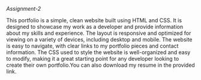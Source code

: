 *Assignment-2*

This portfolio is a simple, clean website built using HTML and CSS. It is designed to showcase my work as a developer and provide information about my skills and experience. The layout is responsive and optimized for viewing on a variety of devices, including desktop and mobile. The website is easy to navigate, with clear links to my portfolio pieces and contact information. The CSS used to style the website is well-organized and easy to modify, making it a great starting point for any developer looking to create their own portfolio.You can also download my resume in the provided link.
